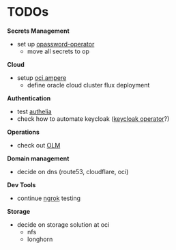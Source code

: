 # TODOs

**Secrets Management**
* set up [opassword-operator](https://github.com/1Password/onepassword-operator)
  * move all secrets to op

**Cloud**
* setup [oci.ampere](https://github.com/joern-arne/oci.ampere)
  * define oracle cloud cluster flux deployment

**Authentication**
* test [authelia](https://www.authelia.com/)
* check how to automate keycloak ([keycloak operator](https://operatorhub.io/operator/keycloak-operator)?)

**Operations**
* check out [OLM](https://github.com/operator-framework/operator-lifecycle-manager)

**Domain management**
* decide on dns (route53, cloudflare, oci)

**Dev Tools**
* continue [ngrok](https://dashboard.ngrok.com/tunnels/agents) testing

**Storage**
* decide on storage solution at oci
  * nfs
  * longhorn

